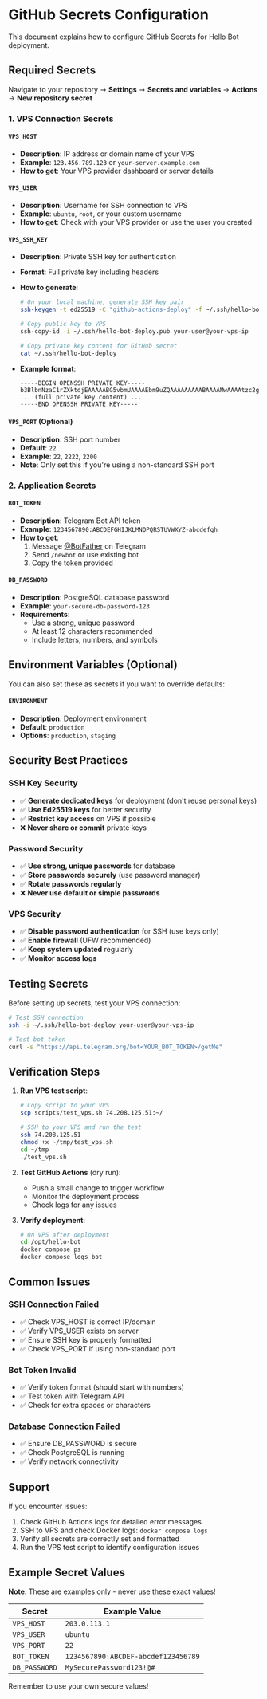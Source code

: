# GitHub Secrets Configuration

This document explains how to configure GitHub Secrets for Hello Bot deployment.

## Required Secrets

Navigate to your repository → **Settings** → **Secrets and variables** → **Actions** → **New repository secret**

### 1. VPS Connection Secrets

#### `VPS_HOST`

- **Description**: IP address or domain name of your VPS
- **Example**: `123.456.789.123` or `your-server.example.com`
- **How to get**: Your VPS provider dashboard or server details

#### `VPS_USER`

- **Description**: Username for SSH connection to VPS
- **Example**: `ubuntu`, `root`, or your custom username
- **How to get**: Check with your VPS provider or use the user you created

#### `VPS_SSH_KEY`

- **Description**: Private SSH key for authentication
- **Format**: Full private key including headers
- **How to generate**:

  ```bash
  # On your local machine, generate SSH key pair
  ssh-keygen -t ed25519 -C "github-actions-deploy" -f ~/.ssh/hello-bot-deploy

  # Copy public key to VPS
  ssh-copy-id -i ~/.ssh/hello-bot-deploy.pub your-user@your-vps-ip

  # Copy private key content for GitHub secret
  cat ~/.ssh/hello-bot-deploy
  ```

- **Example format**:
  ```
  -----BEGIN OPENSSH PRIVATE KEY-----
  b3BlbnNzaC1rZXktdjEAAAAABG5vbmUAAAAEbm9uZQAAAAAAAAABAAAAMwAAAAtzc2gtZW
  ... (full private key content) ...
  -----END OPENSSH PRIVATE KEY-----
  ```

#### `VPS_PORT` (Optional)

- **Description**: SSH port number
- **Default**: `22`
- **Example**: `22`, `2222`, `2200`
- **Note**: Only set this if you're using a non-standard SSH port

### 2. Application Secrets

#### `BOT_TOKEN`

- **Description**: Telegram Bot API token
- **Example**: `1234567890:ABCDEFGHIJKLMNOPQRSTUVWXYZ-abcdefgh`
- **How to get**:
  1. Message [@BotFather](https://t.me/botfather) on Telegram
  2. Send `/newbot` or use existing bot
  3. Copy the token provided

#### `DB_PASSWORD`

- **Description**: PostgreSQL database password
- **Example**: `your-secure-db-password-123`
- **Requirements**:
  - Use a strong, unique password
  - At least 12 characters recommended
  - Include letters, numbers, and symbols

## Environment Variables (Optional)

You can also set these as secrets if you want to override defaults:

#### `ENVIRONMENT`

- **Description**: Deployment environment
- **Default**: `production`
- **Options**: `production`, `staging`

## Security Best Practices

### SSH Key Security

- ✅ **Generate dedicated keys** for deployment (don't reuse personal keys)
- ✅ **Use Ed25519 keys** for better security
- ✅ **Restrict key access** on VPS if possible
- ❌ **Never share or commit** private keys

### Password Security

- ✅ **Use strong, unique passwords** for database
- ✅ **Store passwords securely** (use password manager)
- ✅ **Rotate passwords regularly**
- ❌ **Never use default or simple passwords**

### VPS Security

- ✅ **Disable password authentication** for SSH (use keys only)
- ✅ **Enable firewall** (UFW recommended)
- ✅ **Keep system updated** regularly
- ✅ **Monitor access logs**

## Testing Secrets

Before setting up secrets, test your VPS connection:

```bash
# Test SSH connection
ssh -i ~/.ssh/hello-bot-deploy your-user@your-vps-ip

# Test bot token
curl -s "https://api.telegram.org/bot<YOUR_BOT_TOKEN>/getMe"
```

## Verification Steps

1. **Run VPS test script**:

   ```bash
   # Copy script to your VPS
   scp scripts/test_vps.sh 74.208.125.51:~/

   # SSH to your VPS and run the test
   ssh 74.208.125.51
   chmod +x ~/tmp/test_vps.sh
   cd ~/tmp
   ./test_vps.sh
   ```

2. **Test GitHub Actions** (dry run):

   - Push a small change to trigger workflow
   - Monitor the deployment process
   - Check logs for any issues

3. **Verify deployment**:
   ```bash
   # On VPS after deployment
   cd /opt/hello-bot
   docker compose ps
   docker compose logs bot
   ```

## Common Issues

### SSH Connection Failed

- ✅ Check VPS_HOST is correct IP/domain
- ✅ Verify VPS_USER exists on server
- ✅ Ensure SSH key is properly formatted
- ✅ Check VPS_PORT if using non-standard port

### Bot Token Invalid

- ✅ Verify token format (should start with numbers)
- ✅ Test token with Telegram API
- ✅ Check for extra spaces or characters

### Database Connection Failed

- ✅ Ensure DB_PASSWORD is secure
- ✅ Check PostgreSQL is running
- ✅ Verify network connectivity

## Support

If you encounter issues:

1. Check GitHub Actions logs for detailed error messages
2. SSH to VPS and check Docker logs: `docker compose logs`
3. Verify all secrets are correctly set and formatted
4. Run the VPS test script to identify configuration issues

## Example Secret Values

**Note**: These are examples only - never use these exact values!

| Secret        | Example Value                       |
| ------------- | ----------------------------------- |
| `VPS_HOST`    | `203.0.113.1`                       |
| `VPS_USER`    | `ubuntu`                            |
| `VPS_PORT`    | `22`                                |
| `BOT_TOKEN`   | `1234567890:ABCDEF-abcdef123456789` |
| `DB_PASSWORD` | `MySecurePassword123!@#`            |

Remember to use your own secure values!
